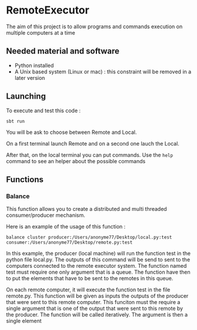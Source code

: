 # RemoteExecutor

The aim of this project is to allow programs and commands execution on multiple computers at a time 

## Needed material and software
* Python installed
* A Unix based system (Linux or mac) : this constraint will be removed in a later version

## Launching
To execute and test this code :
```
sbt run
```

You will be ask to choose between Remote and Local. 

On a first terminal launch Remote and on a second one lauch the Local. 

After that, on the local terminal you can put commands. 
Use the `help` command to see an helper about the possible commands

## Functions

### Balance 
This function allows you to create a distributed and multi threaded consumer/producer mechanism. 

Here is an example of the usage of this function : 
```
balance cluster producer:/Users/anonyme77/Desktop/local.py:test consumer:/Users/anonyme77/Desktop/remote.py:test
```

In this example, the producer (local machine) will run the function test in the python file local.py. 
The outputs of this command will be send to sent to the computers connected to the remote executor system. 
The function named test must require one only argument that is a queue. 
The function have then to put the elements that have to be sent to the remotes in this queue.

On each remote computer, it will execute the function test in the file remote.py.
This function will be given as inputs the outputs of the producer that were sent to this remote computer. 
This funciton must the require a single argument that is one of the output that were sent to this remote by the producer. 
The function will be called iteratively. The argument is then a single element
